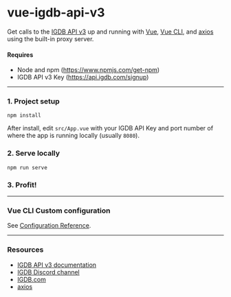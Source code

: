 # vue-igdb-api-v3

Get calls to the [IGDB API v3](https://api-docs.igdb.com/) up and running with [Vue](https://vuejs.org/v2/guide/), [Vue CLI](https://cli.vuejs.org/), and [axios](https://github.com/axios/axios) using the built-in proxy server.

#### Requires
* Node and npm (https://www.npmjs.com/get-npm)
* IGDB API v3 Key (https://api.igdb.com/signup)

---

### 1. Project setup
```
npm install
```

After install, edit `src/App.vue` with your IGDB API Key and port number of where the app is running locally (usually `8080`).

### 2. Serve locally
```
npm run serve
```

### 3. Profit!


---
### Vue CLI Custom configuration
See [Configuration Reference](https://cli.vuejs.org/config/).

---

### Resources
* [IGDB API v3 documentation](https://api-docs.igdb.com/)
* [IGDB Discord channel](https://discord.gg/WvBNFRu)
* [IGDB.com](IGDB.com)
* [axios](https://github.com/axios/axios)
